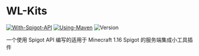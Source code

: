 # WL-Kits
[![With-Spigot-API](https://img.shields.io/badge/With-Spigot%20API-green)](https://hub.spigotmc.org/javadocs/bukkit/)
[![Using-Maven](https://img.shields.io/badge/Using-Maven-blue)](https://hub.spigotmc.org/javadocs/bukkit/)
![Version](https://img.shields.io/badge/Version-0.0.2-orange)

一个使用 Spigot API 编写的适用于 Minecraft 1.16 Spigot 的服务端集成小工具插件

